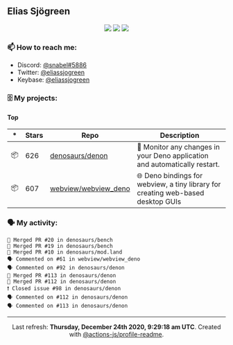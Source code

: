 ## Elias Sjögreen

<p align="center">
  <img src="https://img.shields.io/badge/🎂-dec. 2003-success" />
  <img src="https://img.shields.io/badge/🌎-Stockholm-informational" />
  <img src="https://img.shields.io/badge/👦-He/Him-informational" />
</p>

### 📫 How to reach me:

- Discord: [@snabel#5886](https://discord.com/users/267978757799673866)
- Twitter: [@eliassjogreen](https://twitter.com/eliassjogreen)
- Keybase: [@eliassjogreen](https://keybase.io/eliassjogreen)

### 🗄 My projects:

#### Top
|*|Stars|Repo|Description|
|---|---|---|---|
| 📦 | 626 | [denosaurs/denon](https://github.com/denosaurs/denon) | 👀 Monitor any changes in your Deno application and automatically restart. |
| 📦 | 607 | [webview/webview_deno](https://github.com/webview/webview_deno) | 🌐 Deno bindings for webview, a tiny library for creating web-based desktop GUIs |

### 🗣 My activity:

```
🎉 Merged PR #20 in denosaurs/bench
🎉 Merged PR #19 in denosaurs/bench
🎉 Merged PR #10 in denosaurs/mod.land
🗣 Commented on #61 in webview/webview_deno
🗣 Commented on #92 in denosaurs/denon
🎉 Merged PR #113 in denosaurs/denon
🎉 Merged PR #112 in denosaurs/denon
❗️ Closed issue #98 in denosaurs/denon
🗣 Commented on #112 in denosaurs/denon
🗣 Commented on #113 in denosaurs/denon
```

------------
<p align="center">Last refresh: <b>Thursday, December 24th 2020, 9:29:18 am UTC</b>. Created with <a href=https://github.com/marketplace/actions/profile-readme>@actions-js/profile-readme</a>.</p>
